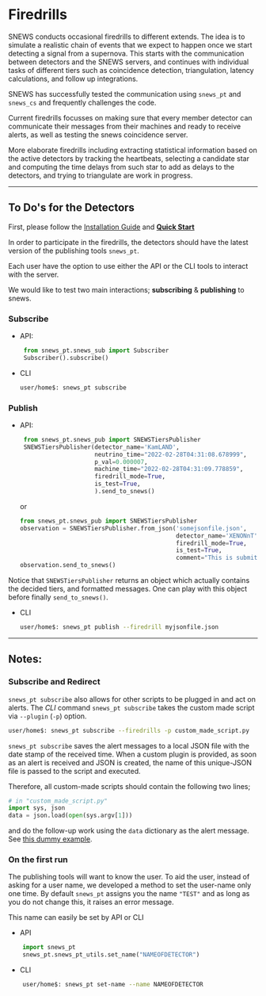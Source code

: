 

# Firedrills

SNEWS conducts occasional firedrills to different extends. 
The idea is to simulate a realistic chain of events that we expect to happen once we start detecting a signal from a supernova.
This starts with the communication between detectors and the SNEWS servers, and continues with individual tasks of 
different tiers such as coincidence detection, triangulation, latency calculations, and follow up integrations. <br>

SNEWS has successfully tested the communication using `snews_pt` and `snews_cs` and frequently challenges the code.

Current firedrills focusses on making sure that every member detector can communicate their messages from their machines 
and ready to receive alerts, as well as testing the snews coincidence server. 

More elaborate firedrills including extracting statistical information based on the active detectors by tracking the heartbeats, 
selecting a candidate star and computing the time delays from such star to add as delays to the detectors, and trying to triangulate are work in progress.

----

## To Do's for the Detectors
First, please follow the [Installation Guide](https://snews-publishing-tools.readthedocs.io/en/latest/user/installation.html) and 
[**Quick Start**](https://snews-publishing-tools.readthedocs.io/en/latest/user/quickstart.html)

In order to participate in the firedrills, the detectors should have the latest version of the publishing tools `snews_pt`.

Each user have the option to use either the API or the CLI tools to interact with the server. 

We would like to test two main interactions; **subscribing**  & **publishing** to snews.


### Subscribe

- API:
    ```python
     from snews_pt.snews_sub import Subscriber
     Subscriber().subscribe()
    ```
- CLI
   ```bash
  user/home$: snews_pt subscribe
   ```

### Publish

- API:
    ```python
     from snews_pt.snews_pub import SNEWSTiersPublisher
     SNEWSTiersPublisher(detector_name='KamLAND', 
                         neutrino_time="2022-02-28T04:31:08.678999",
                         p_val=0.000007,
                         machine_time="2022-02-28T04:31:09.778859", 
                         firedrill_mode=True,
                         is_test=True,
                         ).send_to_snews()
    ```
  or 
  ```python
  from snews_pt.snews_pub import SNEWSTiersPublisher
  observation = SNEWSTiersPublisher.from_json('somejsonfile.json', 
                                              detector_name='XENONnT',
                                              firedrill_mode=True,
                                              is_test=True, 
                                              comment="This is submitted from a json file")
  observation.send_to_snews()
  ```
Notice that `SNEWSTiersPublisher` returns an object which actually contains the decided tiers, and formatted messages. 
One can play with this object before finally `send_to_snews()`.  

- CLI
   ```bash
  user/home$: snews_pt publish --firedrill myjsonfile.json
   ```


-----

## Notes:
### Subscribe and Redirect

`snews_pt subscribe` also allows for other scripts to be plugged in and act on alerts. The *CLI* command `snews_pt subscribe` takes the custom made script via `--plugin` (`-p`) option.

```bash 
user/home$: snews_pt subscribe --firedrills -p custom_made_script.py
```

`snews_pt subscribe` saves the alert messages to a local JSON file with the date stamp of the received time. When a custom plugin is provided, as soon as an alert is received and JSON is created, the name of this unique-JSON file is passed to the script and executed.

Therefore, all custom-made scripts should contain the following two lines;

```python
# in "custom_made_script.py"
import sys, json
data = json.load(open(sys.argv[1]))
```
and do the follow-up work using the `data` dictionary as the alert message. See [this dummy example](https://github.com/SNEWS2/SNEWS_Publishing_Tools/blob/main/snews_pt/test/random_plugin.py).


### On the first run

The publishing tools will want to know the user. To aid the user, instead of asking for a user name, we developed a method to
set the user-name only one time. By default `snews_pt` assigns you the name `"TEST"` and as long as you do not change this, it raises an error message.

This name can easily be set by API or CLI
- API
```python
    import snews_pt
    snews_pt.snews_pt_utils.set_name("NAMEOFDETECTOR")
```

- CLI
```bash
    user/home$: snews_pt set-name --name NAMEOFDETECTOR
```
















